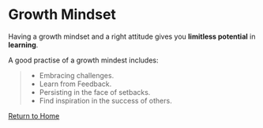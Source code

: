 # Growth Mindset

Having a growth mindset and a right attitude gives you **limitless potential** in **learning**.  

A good practise of a growth mindest includes:

>- Embracing challenges.
>- Learn from Feedback.
>- Persisting in the face of setbacks.
>- Find inspiration in the success of others.

[Return to Home](https://tsaku56.github.io/reading-notes/)